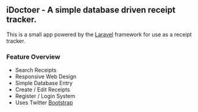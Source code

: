 ## iDoctoer - A simple database driven receipt tracker.

This is a small app powered by the [Laravel](http://laravel.com) framework for use as a receipt tracker.

### Feature Overview

- Search Receipts
- Responsive Web Design
- Simple Database Entry
- Create / Edit Receipts
- Register / Login System
- Uses Twitter [Bootstrap](https://github.com/twitter/bootstrap/)

